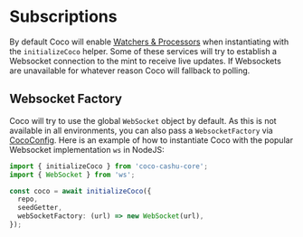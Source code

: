 # Subscriptions

By default Coco will enable [Watchers & Processors](../pages/watchers-processors.md) when instantiating with the `initializeCoco` helper. Some of these services will try to establish a Websocket connection to the mint to receive live updates. If Websockets are unavailable for whatever reason Coco will fallback to polling.

## Websocket Factory

Coco will try to use the global `WebSocket` object by default. As this is not available in all environments, you can also pass a `WebsocketFactory` via [CocoConfig](../pages/coco-config.md).
Here is an example of how to instantiate Coco with the popular Websocket implementation `ws` in NodeJS:

```ts
import { initializeCoco } from 'coco-cashu-core';
import { WebSocket } from 'ws';

const coco = await initializeCoco({
  repo,
  seedGetter,
  webSocketFactory: (url) => new WebSocket(url),
});
```
